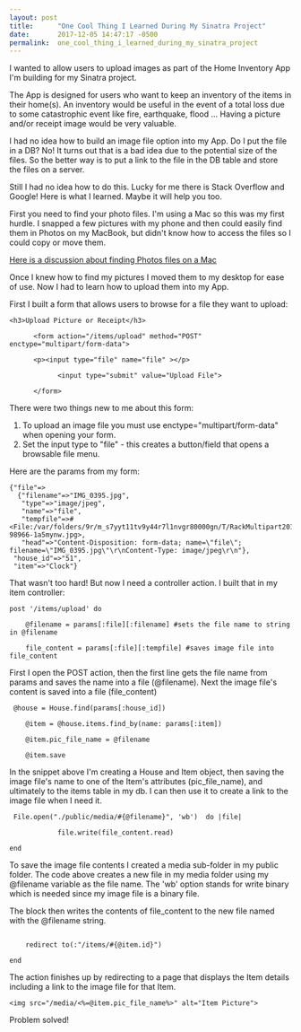 ```yaml
---
layout: post
title:      "One Cool Thing I Learned During My Sinatra Project"
date:       2017-12-05 14:47:17 -0500
permalink:  one_cool_thing_i_learned_during_my_sinatra_project
---
```






I wanted to allow users to upload images as part of the Home Inventory App I'm building for my Sinatra project. 

The App is designed for users who want to keep an inventory of the items in their home(s). An inventory would be useful in the event of a total loss due to some catastrophic event like fire, earthquake, flood ... Having a picture and/or receipt image would be very valuable.

I had no idea how to build an image file option into my App. Do I put the file in a DB? No! It turns out that is a bad idea due to the potential size of the files. So the better way is to put a link to the file in the DB table and store the files on a server.

Still I had no idea how to do this. Lucky for me there is Stack Overflow and Google! Here is what I learned. Maybe it will help you too.

First you need to find your photo files. I'm using a Mac so this was my first hurdle. I snapped a few pictures with my phone and then could easily find them in Photos on my MacBook, but didn't know how to access the files so I could copy or move them.

[Here is a discussion about finding Photos files on a Mac](https://apple.stackexchange.com/questions/184578/open-location-of-a-photo-in-finder-from-photos-app)

Once I knew how to find my pictures I moved them to my desktop for ease of use. Now I had to learn how to upload them into my App. 

First I built a form that allows users to browse for a file they want to upload:

```
<h3>Upload Picture or Receipt</h3>

      <form action="/items/upload" method="POST" enctype="multipart/form-data">
			
      <p><input type="file" name="file" ></p>
			
			<input type="submit" value="Upload File">
			
      </form>
```

There were two things new to me about this form:

1. To upload an image file you must use enctype="multipart/form-data" when opening your form.
2. Set the input type to "file" - this creates a button/field that opens a browsable file menu.

Here are the params from my form:

```
{"file"=>
  {"filename"=>"IMG_0395.jpg",
   "type"=>"image/jpeg",
   "name"=>"file",
   "tempfile"=>#<File:/var/folders/9r/m_s7yyt11tv9y44r7l1nvgr80000gn/T/RackMultipart20171205-98966-1a5mynw.jpg>,
   "head"=>"Content-Disposition: form-data; name=\"file\"; filename=\"IMG_0395.jpg\"\r\nContent-Type: image/jpeg\r\n"},
 "house_id"=>"51",
 "item"=>"Clock"}
```

That wasn't too hard! But now I need a controller action. I built that in my item controller: 

```
post '/items/upload' do

    @filename = params[:file][:filename] #sets the file name to string in @filename
		
    file_content = params[:file][:tempfile] #saves image file into file_content
```

First I open the POST action, then the first line gets the file name from params and saves the name into a file (@filename). Next the image file's content is saved into a file (file_content)


```
 @house = House.find(params[:house_id])
		
    @item = @house.items.find_by(name: params[:item])
		
    @item.pic_file_name = @filename
		
    @item.save
```

In the snippet above I'm creating a House and Item object, then saving the image file's name to one of the Item's attributes (pic_file_name), and ultimately to the items table in my db. I can then use it to create a link to the image file when I need it.

```
 File.open("./public/media/#{@filename}", 'wb')  do |file| 
			
			file.write(file_content.read) 
							 
end	
```

To save the image file contents I created a media sub-folder in my public folder. The code above creates a new file in my media folder using my @filename variable as the file name. The 'wb' option stands for write binary which is needed since my image file is a binary file. 

The block then writes the contents of file_content to the new file named with the @filename string. 

```
			
    redirect to(:"/items/#{@item.id}")
		
end
```

The action finishes up by redirecting to a page that displays the Item details including a link to the image file for that Item.

```
<img src="/media/<%=@item.pic_file_name%>" alt="Item Picture">
```

Problem solved!




